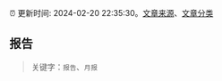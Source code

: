 :alarm_clock: 更新时间: 2024-02-20 22:35:30。[文章来源](/README.md)、[文章分类](/TAGS.md)

## 报告


> 关键字：`报告`、`月报`



